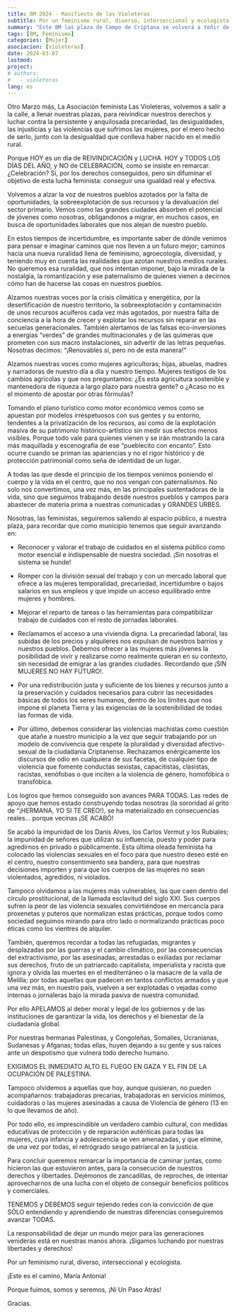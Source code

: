 ```yaml
---
title: 8M 2024 - Manifiesto de las Violeteras
subtitle: Por un feminismo rural, diverso, interseccional y ecologista
summary: "Este 8M las plaza de Campo de Criptana se volverá a teñir de violeta para reivindicar un feminismo rural, diverso, interseccional y ecologistas."
tags: [8M, Feminismo]
categories: [Mujer]
asociacion: [violeteras]
date: 2024-03-07
lastmod:
project: 
# authors: 
#   - violeteras
lang: es
---
```


Otro Marzo más, La Asociación feminista Las Violeteras, volvemos a salir a la calle, a llenar nuestras plazas, para reivindicar nuestros derechos y luchar contra la persistente y anquilosada precariedad, las desigualdades, las injusticias y las violencias que sufrimos las mujeres, por el mero hecho de serlo, junto con la desigualdad que conlleva haber nacido en el medio rural.

Porque HOY es un día de REIVINDICACIÓN y LUCHA. HOY y TODOS LOS DÍAS DEL AÑO, y NO
de CELEBRACIÓN, como se insiste en remarcar. ¿Celebración? Sí, por los derechos
conseguidos, pero sin difuminar el objetivo de esta lucha feminista: conseguir una igualdad real y efectiva.

Volvemos a alzar la voz de nuestros pueblos azotados por la falta de oportunidades, la sobreexplotación de sus recursos y la devaluación del sector primario. Vemos como las grandes ciudades absorben el potencial de jóvenes como nosotras, obligandonos a migrar, en muchos casos, en busca de oportunidades laborales que nos alejan de nuestro pueblo.

En estos tiempos de incertidumbre, es importante saber de dónde venimos para pensar e imaginar caminos que nos lleven a un futuro mejor; caminos hacia una nueva ruralidad llena de feminismo, agroecología, diversidad, y teniendo muy en cuenta las realidades que azotan nuestros medios rurales. No queremos esa ruralidad, que nos intentan imponer, bajo la mirada de la nostalgia, la romantización y ese paternalismo de quienes vienen a decirnos cómo han de hacerse las cosas en nuestros pueblos.

Alzamos nuestras voces por la crisis climática y energética, por la desertificación de nuestro territorio, la sobreexplotación y contaminación de unos recursos acuíferos cada vez más agotados, por nuestra falta de conciencia a la hora de crecer y explotar los recursos sin reparar en las secuelas generacionales. También alertamos de las falsas eco-inversiones a energías “verdes” de grandes multinacionales y de las quimeras que prometen con sus macro instalaciones, sin advertir de las letras pequeñas. Nosotras decimos: “¡Renovables sí,
pero no de esta manera!”

Alzamos nuestras voces como mujeres agricultoras; hijas, abuelas, madres y narradoras de nuestro día a día y nuestro tiempo. Mujeres testigos de los cambios agrícolas y que nos preguntamos: ¿Es esta agricultura sostenible y mantenedora de riqueza a largo plazo para nuestra gente? o ¿Acaso no es el momento de apostar por otras fórmulas?

Tomando el plano turístico como motor económico vemos como se apuestan por modelos
irrespetuosos con sus gentes y su entorno, tendentes a la privatización de los recursos, así como de la explotación masiva de su patrimonio histórico-artístico sin medir sus efectos menos visibles. Porque todo vale para quienes vienen y se irán mostrando la cara más maquillada y escenografía de ese “pueblecito con encanto”. Esto ocurre cuando se priman las apariencias y no el rigor histórico y de protección patrimonial como seña de identidad de un lugar.

A todas las que desde el principio de los tiempos venimos poniendo el cuerpo y la vida en el centro, que no nos vengan con paternalismos. No solo nos convertimos, una vez más, en las principales sustentadoras de la vida, sino que seguimos trabajando desde nuestros pueblos y campos para abastecer de materia prima a nuestras comunicadas y GRANDES URBES.

Nosotras, las feministas, seguiremos saliendo al espacio público, a nuestra plaza, para recordar que como municipio tenemos que seguir avanzando en:

- Reconocer y valorar el trabajo de cuidados en el sistema público como motor esencial e indispensable de nuestra sociedad. ¡Sin nosotras el sistema se hunde!

- Romper con la división sexual del trabajo y con un mercado laboral que ofrece a las mujeres temporalidad, precariedad, incertidumbre o bajos salarios en sus empleos y que impide un acceso equilibrado entre mujeres y hombres.

- Mejorar el reparto de tareas o las herramientas para compatibilizar trabajo de cuidados con el resto de jornadas laborales.

- Reclamamos el acceso a una vivienda digna. La precariedad laboral, las subidas de los precios y alquileres nos expulsan de nuestros barrios y nuestros pueblos. Debemos ofrecer a las mujeres más jóvenes la posibilidad de vivir y realizarse como realmente quieran en su contexto, sin necesidad de emigrar a las grandes ciudades. Recordando que ¡SIN MUJERES NO HAY FUTURO!.

- Por una redistribución justa y suficiente de los bienes y recursos junto a la preservación y cuidados necesarios para cubrir las necesidades básicas de todos los seres humanos, dentro de los límites que nos impone el planeta Tierra y las exigencias de la sostenibilidad de todas las formas de vida. 
 
- Por último, debemos considerar las violencias machistas como cuestión que atañe a
nuestro municipio a la vez que seguir trabajando por un modelo de convivencia que
respete la pluralidad y diversidad afectivo-sexual de la ciudadanía Criptanense.
Rechazamos enérgicamente los discursos de odio en cualquiera de sus facetas, de
cualquier tipo de violencia que fomente conductas sexistas, capacitistas, clasistas,
racistas, xenófobas o que inciten a la violencia de género, homofóbica o transfóbica.

Los logros que hemos conseguido son avances PARA TODAS. Las redes de apoyo que
hemos estado construyendo todas nosotras (la sororidad al grito de “¡HERMANA, YO SI
TE CREO!), se ha materializado en consecuencias reales… porque vecinas ¡SE ACABÓ!

Se acabó la impunidad de los Danis Alves, los Carlos Vermut y los Rubiales; la impunidad de señores que utilizan su influencia, puesto y poder para agredirnos en privado o públicamente. Esta última oleada feminista ha colocado las violencias sexuales en el foco para que nuestro deseo esté en el centro, nuestro consentimiento sea bandera, para que nuestras decisiones importen y para que los cuerpos de las mujeres no sean violentados, agredidos, ni violados.

Tampoco olvidamos a las mujeres más vulnerables, las que caen dentro del círculo
prostitucional, de la llamada esclavitud del siglo XXI. Sus cuerpos sufren la peor de las violencia sexuales convirtiéndose en mercancía para proxenetas y puteros que
normalizan estas prácticas, porque todos como sociedad seguimos mirando para otro
lado o normalizando prácticas poco éticas como los vientres de alquiler.

También, queremos recordar a todas las refugiadas, migrantes y desplazadas por las
guerras y el cambio climático, por las consecuencias del extractivismo, por las
asesinadas, arrestadas o exiliadas por reclamar sus derechos, fruto de un patriarcado capitalista, imperialista y racista que ignora y olvida las muertes en el mediterráneo o la masacre de la valla de Melilla; por todas aquellas que padecen en tantos conflictos armados y que una vez más, en nuestro país, vuelven a ser explotadas o vejadas como internas o jornaleras bajo la mirada pasiva de nuestra comunidad.

Por ello APELAMOS al deber moral y legal de los gobiernos y de las instituciones de
garantizar la vida, los derechos y el bienestar de la ciudadanía global.

Por nuestras hermanas Palestinas, y Congoleñas, Somalíes, Ucranianas, Sudanesas y
Afganas; todas ellas, huyen dejando a su gente y sus raíces ante un despotismo que
vulnera todo derecho humano.

EXIGIMOS EL INMEDIATO ALTO EL FUEGO EN GAZA Y EL FIN DE LA OCUPACIÓN DE
PALESTINA.

Tampoco olvidemos a aquellas que hoy, aunque quisieran, no pueden acompañarnos:
trabajadoras precarias, trabajadoras en servicios mínimos, cuidadoras o las mujeres
asesinadas a causa de Violencia de género (13 en lo que llevamos de año).

Por todo ello, es imprescindible un verdadero cambio cultural, con medidas educativas de protección y de reparación auténticas para todas las mujeres, cuya infancia y adolescencia se ven amenazadas, y que elimine, de una vez por todas, el retrógrado sesgo patriarcal en la justicia.

Para concluir queremos remarcar la importancia de caminar juntas, como hicieron las
que estuvieron antes, para la consecución de nuestros derechos y libertades.
Dejémonos de zancadillas, de reproches, de intentar aprovecharnos de una lucha con el objeto de conseguir beneficios políticos y comerciales.

TENEMOS y DEBEMOS seguir tejiendo redes con la convicción de que SÓLO entendiendo
y aprendiendo de nuestras diferencias conseguiremos avanzar TODAS.

La responsabilidad de dejar un mundo mejor para las generaciones venideras está en
nuestras manos ahora. ¡Sigamos luchando por nuestras libertades y derechos!

Por un feminismo rural, diverso, interseccional y ecologista.

¡Este es el camino, María Antonia!

Porque fuimos, somos y seremos, ¡Ni Un Paso Atrás!

Gracias.